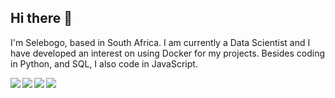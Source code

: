 ## Hi there 👋

I'm Selebogo, based in South Africa. I am currently a Data Scientist and I have developed an interest on using Docker for my projects. Besides coding in Python, and SQL, I also code in JavaScript.

<p><img align="left" src="https://github-readme-stats.vercel.app/api/top-langs/?username=scmosoeu&layout=compact&hide=Jupyter%20Notebook&theme=tokyonight&langs_count=6" /></p>

<p><img align="left" src="https://github-readme-stats.vercel.app/api?username=scmosoeu&show_icons=true&theme=tokyonight" /></p>

<p align="left" >
<img align="left" src="https://github-readme-stats.vercel.app/api/top-langs/?username=scmosoeu&layout=compact&hide=Jupyter%20Notebook&theme=tokyonight&langs_count=6" />
<img align="left" src="https://github-readme-stats.vercel.app/api?username=scmosoeu&show_icons=true&theme=tokyonight" />
</p>
